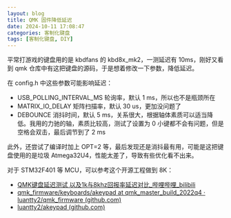 ```yaml
---
layout: blog
title: QMK 固件降低延迟
date: 2024-10-11 17:08:47
categories: 客制化键盘
tags: [客制化键盘, DIY]
---
```


平常打游戏的键盘用的是 kbdfans 的 kbd8x_mk2，一测延迟有 10ms，刚好又看到 qmk 仓库中有这把键盘的源码，于是想着修改一下参数，降低延迟。

在 config.h 中这些参数可能影响延迟：

- USB_POLLING_INTERVAL_MS 轮询率，默认 1 ms，所以也不是瓶颈所在
- MATRIX_IO_DELAY 矩阵扫描率，默认 30 us，更加没问题了
- DEBOUNCE 消抖时间，默认 5 ms，关系很大，根据轴体素质可以适当降低。我用的力驰的轴，素质比较高，测试了设置为 0 小键都不会有问题，但是空格会双击，最后调节到了 2 ms

此外，还尝试了编译时加上 OPT=2 等，最后发现还是消抖最有用，可能是这把键盘使用的是垃圾 Atmega32U4，性能太差了，导致有些优化看不出来。

对于 STM32F401 等 MCU，可以参考这个开源工程做到 8K：

- [QMK键盘延迟测试 以及1k与8khz回报率延迟对比_哔哩哔哩_bilibili](https://www.bilibili.com/video/BV1nA411d77x/?spm_id_from=333.1007.top_right_bar_window_custom_collection.content.click)
- [qmk_firmware/keyboards/akeypad at qmk_master_build_2022q4 · luantty2/qmk_firmware (github.com)](https://github.com/luantty2/qmk_firmware/tree/qmk_master_build_2022q4/keyboards/akeypad)
- [luantty2/akeypad (github.com)](https://github.com/luantty2/akeypad)

